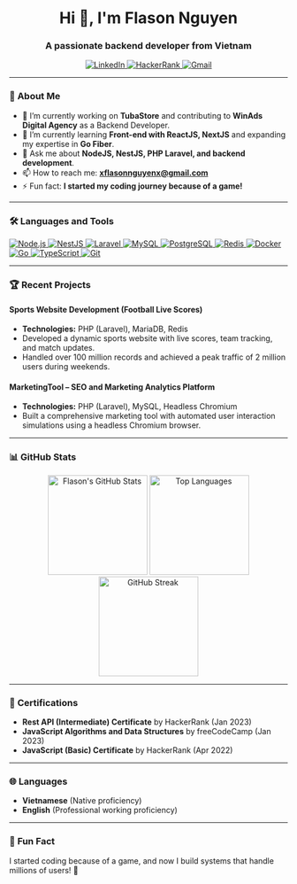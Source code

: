 <h1 align="center">Hi 👋, I'm Flason Nguyen</h1>
<h3 align="center">A passionate backend developer from Vietnam</h3>

<p align="center">
  <a href="https://linkedin.com/in/flasonnguyen" target="blank">
    <img src="https://img.shields.io/badge/LinkedIn-0077B5?style=for-the-badge&logo=linkedin&logoColor=white" alt="LinkedIn" />
  </a>
  <a href="https://www.hackerrank.com/@flasonnguyen" target="blank">
    <img src="https://img.shields.io/badge/HackerRank-2EC866?style=for-the-badge&logo=hackerrank&logoColor=white" alt="HackerRank" />
  </a>
  <a href="mailto:xflasonnguyenx@gmail.com" target="blank">
    <img src="https://img.shields.io/badge/Gmail-D14836?style=for-the-badge&logo=gmail&logoColor=white" alt="Gmail" />
  </a>
</p>

---

### 🚀 **About Me**

- 🔭 I’m currently working on **TubaStore** and contributing to **WinAds Digital Agency** as a Backend Developer.
- 🌱 I’m currently learning **Front-end with ReactJS, NextJS** and expanding my expertise in **Go Fiber**.
- 💬 Ask me about **NodeJS, NestJS, PHP Laravel, and backend development**.
- 📫 How to reach me: **xflasonnguyenx@gmail.com**
- ⚡ Fun fact: **I started my coding journey because of a game!**

---

### 🛠️ **Languages and Tools**

<p align="left">
  <a href="https://nodejs.org" target="_blank" rel="noreferrer">
    <img src="https://img.shields.io/badge/Node.js-339933?style=for-the-badge&logo=nodedotjs&logoColor=white" alt="Node.js" />
  </a>
  <a href="https://nestjs.com/" target="_blank" rel="noreferrer">
    <img src="https://img.shields.io/badge/NestJS-E0234E?style=for-the-badge&logo=nestjs&logoColor=white" alt="NestJS" />
  </a>
  <a href="https://laravel.com/" target="_blank" rel="noreferrer">
    <img src="https://img.shields.io/badge/Laravel-FF2D20?style=for-the-badge&logo=laravel&logoColor=white" alt="Laravel" />
  </a>
  <a href="https://www.mysql.com/" target="_blank" rel="noreferrer">
    <img src="https://img.shields.io/badge/MySQL-4479A1?style=for-the-badge&logo=mysql&logoColor=white" alt="MySQL" />
  </a>
  <a href="https://www.postgresql.org" target="_blank" rel="noreferrer">
    <img src="https://img.shields.io/badge/PostgreSQL-4169E1?style=for-the-badge&logo=postgresql&logoColor=white" alt="PostgreSQL" />
  </a>
  <a href="https://redis.io" target="_blank" rel="noreferrer">
    <img src="https://img.shields.io/badge/Redis-DC382D?style=for-the-badge&logo=redis&logoColor=white" alt="Redis" />
  </a>
  <a href="https://www.docker.com/" target="_blank" rel="noreferrer">
    <img src="https://img.shields.io/badge/Docker-2496ED?style=for-the-badge&logo=docker&logoColor=white" alt="Docker" />
  </a>
  <a href="https://golang.org/" target="_blank" rel="noreferrer">
    <img src="https://img.shields.io/badge/Go-00ADD8?style=for-the-badge&logo=go&logoColor=white" alt="Go" />
  </a>
  <a href="https://www.typescriptlang.org/" target="_blank" rel="noreferrer">
    <img src="https://img.shields.io/badge/TypeScript-3178C6?style=for-the-badge&logo=typescript&logoColor=white" alt="TypeScript" />
  </a>
  <a href="https://git-scm.com/" target="_blank" rel="noreferrer">
    <img src="https://img.shields.io/badge/Git-F05032?style=for-the-badge&logo=git&logoColor=white" alt="Git" />
  </a>
</p>

---

### 🏆 **Recent Projects**

#### **Sports Website Development (Football Live Scores)**
- **Technologies:** PHP (Laravel), MariaDB, Redis
- Developed a dynamic sports website with live scores, team tracking, and match updates.
- Handled over 100 million records and achieved a peak traffic of 2 million users during weekends.

#### **MarketingTool – SEO and Marketing Analytics Platform**
- **Technologies:** PHP (Laravel), MySQL, Headless Chromium
- Built a comprehensive marketing tool with automated user interaction simulations using a headless Chromium browser.
---

### 📊 **GitHub Stats**

<p align="center">
  <img height="180em" src="https://github-readme-stats.vercel.app/api?username=flasonme&show_icons=true&theme=highcontrast" alt="Flason's GitHub Stats" />
  <img height="180em" src="https://github-readme-stats.vercel.app/api/top-langs?username=flasonme&layout=compact&theme=highcontrast" alt="Top Languages" />
  <img height="180em" src="https://streak-stats.demolab.com?user=flasonme&theme=highcontrast" alt="GitHub Streak" />
</p>

---
### 📜 **Certifications**
- **Rest API (Intermediate) Certificate** by HackerRank (Jan 2023)
- **JavaScript Algorithms and Data Structures** by freeCodeCamp (Jan 2023)
- **JavaScript (Basic) Certificate** by HackerRank (Apr 2022)

---

### 🌐 **Languages**
- **Vietnamese** (Native proficiency)
- **English** (Professional working proficiency)

---

### 🎨 **Fun Fact**
I started coding because of a game, and now I build systems that handle millions of users! 🚀